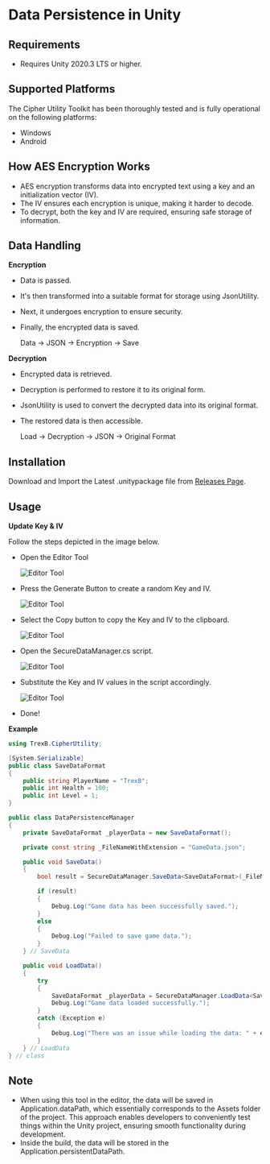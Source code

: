 # Data Persistence in Unity

## Requirements
* Requires Unity 2020.3 LTS or higher.

## Supported Platforms
The Cipher Utility Toolkit has been thoroughly tested and is fully operational on the following platforms:
* Windows
* Android

## How AES Encryption Works
* AES encryption transforms data into encrypted text using a key and an initialization vector (IV).
* The IV ensures each encryption is unique, making it harder to decode.
* To decrypt, both the key and IV are required, ensuring safe storage of information.

## Data Handling
**Encryption**
* Data is passed.
* It's then transformed into a suitable format for storage using JsonUtility.
* Next, it undergoes encryption to ensure security.
* Finally, the encrypted data is saved.

  Data -> JSON -> Encryption -> Save

**Decryption**
* Encrypted data is retrieved.
* Decryption is performed to restore it to its original form.
* JsonUtility is used to convert the decrypted data into its original format.
* The restored data is then accessible.

  Load -> Decryption -> JSON -> Original Format

## Installation
Download and Import the Latest .unitypackage file from <a href="https://github.com/TrexB22/cypher-utility-tool/releases">Releases Page</a>.

## Usage
**Update Key & IV**

Follow the steps depicted in the image below.
* Open the Editor Tool

  ![Editor Tool](https://www.hindustantimes.com/ht-img/img/2024/01/04/550x309/mr_bean_1704383140543_1704383147458.jpg)
* Press the Generate Button to create a random Key and IV.

  ![Editor Tool](https://www.hindustantimes.com/ht-img/img/2024/01/04/550x309/mr_bean_1704383140543_1704383147458.jpg)

* Select the Copy button to copy the Key and IV to the clipboard.

  ![Editor Tool](https://www.hindustantimes.com/ht-img/img/2024/01/04/550x309/mr_bean_1704383140543_1704383147458.jpg)

* Open the SecureDataManager.cs script.

  ![Editor Tool](https://www.hindustantimes.com/ht-img/img/2024/01/04/550x309/mr_bean_1704383140543_1704383147458.jpg)

* Substitute the Key and IV values in the script accordingly.

  ![Editor Tool](https://www.hindustantimes.com/ht-img/img/2024/01/04/550x309/mr_bean_1704383140543_1704383147458.jpg)

* Done!

**Example**
```csharp
using TrexB.CipherUtility;

[System.Serializable]
public class SaveDataFormat
{
    public string PlayerName = "TrexB";
    public int Health = 100;
    public int Level = 1;
}

public class DataPersistenceManager
{
    private SaveDataFormat _playerData = new SaveDataFormat();

    private const string _FileNameWithExtension = "GameData.json";

    public void SaveData()
    {
        bool result = SecureDataManager.SaveData<SaveDataFormat>(_FileNameWithExtension, _playerData);

        if (result)
        {
            Debug.Log("Game data has been successfully saved.");
        }
        else
        {
            Debug.Log("Failed to save game data.");
        }
    } // SaveData

    public void LoadData()
    {
        try
        {
            SaveDataFormat _playerData = SecureDataManager.LoadData<SaveDataFormat>(_FileNameWithExtension);
            Debug.Log("Game data loaded successfully.");
        }
        catch (Exception e)
        {
            Debug.Log("There was an issue while loading the data: " + e.Message);
        }
    } // LoadData
} // class
```

## Note
* When using this tool in the editor, the data will be saved in Application.dataPath, which essentially corresponds to the Assets folder of the project. This approach enables developers to conveniently test things within the Unity project, ensuring smooth functionality during development.
* Inside the build, the data will be stored in the Application.persistentDataPath.
